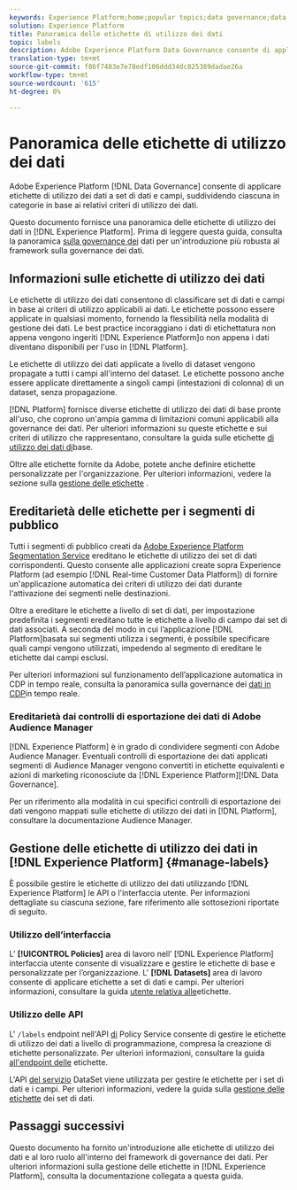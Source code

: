 ```yaml
---
keywords: Experience Platform;home;popular topics;data governance;data usage label api;policy service api;data usage labels overview
solution: Experience Platform
title: Panoramica delle etichette di utilizzo dei dati
topic: labels
description: Adobe Experience Platform Data Governance consente di applicare etichette di utilizzo dei dati a set di dati e campi, suddividendo ciascuna in categorie in base ai relativi criteri di utilizzo dei dati. Questo documento fornisce una panoramica delle etichette di utilizzo dei dati nel  Experience Platform.
translation-type: tm+mt
source-git-commit: f86f7483e7e78edf106ddd34dc825389dadae26a
workflow-type: tm+mt
source-wordcount: '615'
ht-degree: 0%

---
```



# Panoramica delle etichette di utilizzo dei dati

Adobe Experience Platform [!DNL Data Governance] consente di applicare etichette di utilizzo dei dati a set di dati e campi, suddividendo ciascuna in categorie in base ai relativi criteri di utilizzo dei dati.

Questo documento fornisce una panoramica delle etichette di utilizzo dei dati in [!DNL Experience Platform]. Prima di leggere questa guida, consulta la panoramica [sulla governance dei](../home.md) dati per un&#39;introduzione più robusta al framework sulla governance dei dati.

## Informazioni sulle etichette di utilizzo dei dati

Le etichette di utilizzo dei dati consentono di classificare set di dati e campi in base ai criteri di utilizzo applicabili ai dati. Le etichette possono essere applicate in qualsiasi momento, fornendo la flessibilità nella modalità di gestione dei dati. Le best practice incoraggiano i dati di etichettatura non appena vengono ingeriti [!DNL Experience Platform]o non appena i dati diventano disponibili per l&#39;uso in [!DNL Platform].

Le etichette di utilizzo dei dati applicate a livello di dataset vengono propagate a tutti i campi all&#39;interno del dataset. Le etichette possono anche essere applicate direttamente a singoli campi (intestazioni di colonna) di un dataset, senza propagazione.

[!DNL Platform] fornisce diverse etichette di utilizzo dei dati di base pronte all&#39;uso, che coprono un&#39;ampia gamma di limitazioni comuni applicabili alla governance dei dati. Per ulteriori informazioni su queste etichette e sui criteri di utilizzo che rappresentano, consultare la guida sulle etichette [di utilizzo dei dati di](reference.md)base.

Oltre alle etichette fornite da  Adobe, potete anche definire etichette personalizzate per l&#39;organizzazione. Per ulteriori informazioni, vedere la sezione sulla [gestione delle etichette](#manage-labels) .

## Ereditarietà delle etichette per i segmenti di pubblico

Tutti i segmenti di pubblico creati da [Adobe Experience Platform Segmentation Service](../../segmentation/home.md) ereditano le etichette di utilizzo dei set di dati corrispondenti. Questo consente alle applicazioni create sopra  Experience Platform (ad esempio [!DNL Real-time Customer Data Platform]) di fornire un&#39;applicazione automatica dei criteri di utilizzo dei dati durante l&#39;attivazione dei segmenti nelle destinazioni.

Oltre a ereditare le etichette a livello di set di dati, per impostazione predefinita i segmenti ereditano tutte le etichette a livello di campo dai set di dati associati. A seconda del modo in cui l’applicazione [!DNL Platform]basata sui segmenti utilizza i segmenti, è possibile specificare quali campi vengono utilizzati, impedendo al segmento di ereditare le etichette dai campi esclusi.

Per ulteriori informazioni sul funzionamento dell’applicazione automatica in CDP in tempo reale, consulta la panoramica sulla governance dei [dati in CDP](../../rtcdp/privacy/data-governance-overview.md#enforce-data-usage-compliance)in tempo reale.

### Ereditarietà dai controlli di esportazione dei dati di Adobe Audience Manager

[!DNL Experience Platform] è in grado di condividere segmenti con Adobe Audience Manager. Eventuali controlli di esportazione dei dati applicati  segmenti di Audience Manager vengono convertiti in etichette equivalenti e azioni di marketing riconosciute da [!DNL Experience Platform][!DNL Data Governance].

Per un riferimento alla modalità in cui specifici controlli di esportazione dei dati vengono mappati sulle etichette di utilizzo dei dati in [!DNL Platform], consultare la documentazione [](https://docs.adobe.com/content/help/en/audience-manager/user-guide/implementation-integration-guides/integration-experience-platform/aam-aep-audience-sharing.html#aam-data-export-control-in-aep)Audience Manager.

## Gestione delle etichette di utilizzo dei dati in [!DNL Experience Platform] {#manage-labels}

È possibile gestire le etichette di utilizzo dei dati utilizzando [!DNL Experience Platform] le API o l&#39;interfaccia utente. Per informazioni dettagliate su ciascuna sezione, fare riferimento alle sottosezioni riportate di seguito.

### Utilizzo dell’interfaccia

L’ **[!UICONTROL Policies]** area di lavoro nell’ [!DNL Experience Platform] interfaccia utente consente di visualizzare e gestire le etichette di base e personalizzate per l’organizzazione. L&#39; **[!DNL Datasets]** area di lavoro consente di applicare etichette a set di dati e campi. Per ulteriori informazioni, consultare la guida [utente relativa alle](user-guide.md)etichette.

### Utilizzo delle API

L&#39; `/labels` endpoint nell&#39;API [di](https://www.adobe.io/apis/experienceplatform/home/api-reference.html#!acpdr/swagger-specs/dule-policy-service.yaml) Policy Service consente di gestire le etichette di utilizzo dei dati a livello di programmazione, compresa la creazione di etichette personalizzate. Per ulteriori informazioni, consultare la guida [all&#39;endpoint delle](../api/labels.md) etichette.

L&#39;API [del servizio](https://www.adobe.io/apis/experienceplatform/home/api-reference.html#!acpdr/swagger-specs/dataset-service.yaml) DataSet viene utilizzata per gestire le etichette per i set di dati e i campi. Per ulteriori informazioni, vedere la guida sulla [gestione delle etichette](./dataset-api.md) dei set di dati.

## Passaggi successivi

Questo documento ha fornito un&#39;introduzione alle etichette di utilizzo dei dati e al loro ruolo all&#39;interno del framework di governance dei dati. Per ulteriori informazioni sulla gestione delle etichette in [!DNL Experience Platform], consulta la documentazione collegata a questa guida.